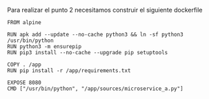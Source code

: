 Para realizar el punto 2 necesitamos construir el siguiente dockerfile

~~~
FROM alpine

RUN apk add --update --no-cache python3 && ln -sf python3 /usr/bin/python
RUN python3 -m ensurepip
RUN pip3 install --no-cache --upgrade pip setuptools

COPY . /app
RUN pip install -r /app/requirements.txt

EXPOSE 8080
CMD ["/usr/bin/python", "/app/sources/microservice_a.py"]
~~~



